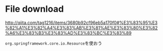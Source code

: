 


# File download

<http://qiita.com/tag1216/items/3680b92cf96eb5a170f0#%E3%83%95%E3%82%A1%E3%82%A4%E3%83%AB%E3%81%AE%E3%83%80%E3%82%A6%E3%83%B3%E3%83%AD%E3%83%BC%E3%83%89>

`org.springframework.core.io.Resource`を使おう
